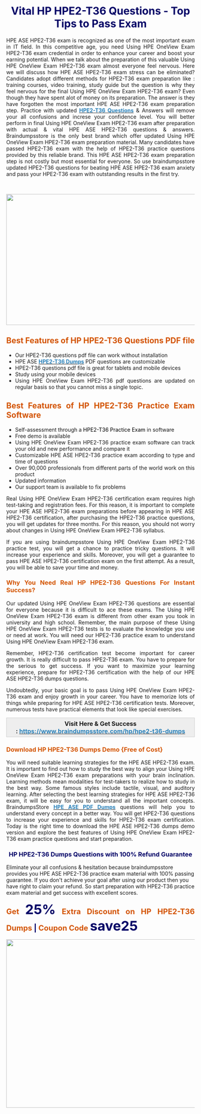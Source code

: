 <h1 style="text-align: center;"><span style="color:#000066;"><strong>Vital HP HPE2-T36 Questions - Top Tips to Pass Exam</strong></span></h1>

<p style="text-align: justify;">HPE ASE HPE2-T36 exam is recognized as one of the most important exam in IT field. In this competitive age, you need Using HPE OneView Exam HPE2-T36 exam credential in order to enhance your career and boost your earning potential. When we talk about the preparation of this valuable Using HPE OneView Exam HPE2-T36 exam almost everyone feel nervous. Here we will discuss how HPE ASE HPE2-T36 exam stress can be eliminated? Candidates adopt different methods for HPE2-T36 exam preparation like : training courses, video training, study guide but the question is why they feel nervous for the final Using HPE OneView Exam HPE2-T36 exam? Even though they have spent alot of money on its preparation. The answer is they have forgotten the most important HPE ASE HPE2-T36 exam preparation step. Practice with updated <strong><a href="https://www.braindumpsstore.com/hp/hpe2-t36-dumps"><span style="color:#2980b9;">HPE2-T36 Questions</span></a></strong> & Answers will remove your all confusions and increse your confidence level. You will better perform in final Using HPE OneView Exam HPE2-T36 exam after preparation with actual & vital HPE ASE HPE2-T36 questions & answers. Braindumpsstore is the only best brand which offer updated Using HPE OneView Exam HPE2-T36 exam preparation material. Many candidates have passed HPE2-T36 exam with the help of HPE2-T36 practice questions provided by this reliable brand. This HPE ASE HPE2-T36 exam preparation step is not costly but most essential for everyone. So use braindumpsstore updated HPE2-T36 questions for beating HPE ASE HPE2-T36 exam anxiety and pass your HPE2-T36 exam with outstanding results in the first try. </p>

<p style="text-align: justify;"> </p>

<p style="text-align: center;"><a href="https://www.braindumpsstore.com/hp/hpe2-t36-dumps"><img alt="" src="https://i.imgur.com/HCTn3Ym.jpg" style="width: 750px; height: 350px;" /></a></p>

<h2 style="text-align: justify;"><strong><span style="color:#d35400;">Best Features of HP HPE2-T36 Questions PDF file</span></strong></h2>

<ul>
	<li style="text-align: justify;">Our HPE2-T36 questions pdf file can work without installation</li>
	<li style="text-align: justify;">HPE ASE <strong><a href="https://www.braindumpsstore.com/hp/hpe2-t36-dumps"><span style="color:#2980b9;">HPE2-T36 Dumps</span></a></strong> PDF questions are customizable</li>
	<li style="text-align: justify;"> HPE2-T36 questions pdf file is great for tablets and mobile devices</li>
	<li style="text-align: justify;">Study using your mobile devices</li>
	<li style="text-align: justify;">Using HPE OneView Exam HPE2-T36 pdf questions are updated on regular basis so that you cannot miss a single topic.</li>
</ul>

<h2 style="text-align: justify;"><strong><span style="color:#d35400;">Best Features of HP HPE2-T36 Practice Exam Software</span></strong></h2>

<ul>
	<li style="text-align: justify;">Self-assessment through a <span style="color:#000000;">HPE2-T36 Practice Exam</span> in software</li>
	<li style="text-align: justify;">Free demo is available</li>
	<li style="text-align: justify;">Using HPE OneView Exam HPE2-T36 practice exam software can track your old and new performance and compare it</li>
	<li style="text-align: justify;">Customizable HPE ASE HPE2-T36 practice exam according to type and time of questions</li>
	<li style="text-align: justify;">Over 90,000 professionals from different parts of the world work on this product</li>
	<li style="text-align: justify;">Updated information</li>
	<li style="text-align: justify;">Our support team is available to fix problems </li>
</ul>

<p style="text-align: justify;">Real Using HPE OneView Exam HPE2-T36 certification exam requires high test-taking and registration fees. For this reason, it is important to complete your HPE ASE HPE2-T36 exam preparations before appearing in HPE ASE HPE2-T36 certification, after purchasing the HPE2-T36 practice questions, you will get updates for three months. For this reason, you should not worry about changes in Using HPE OneView Exam HPE2-T36 syllabus.</p>

<p style="text-align: justify;">If you are using braindumpsstore Using HPE OneView Exam HPE2-T36 practice test, you will get a chance to practice tricky questions. It will increase your experience and skills. Moreover, you will get a guarantee to pass HPE ASE HPE2-T36 certification exam on the first attempt. As a result, you will be able to save your time and money.</p>

<h3 style="text-align: justify;"><strong><span style="color:#d35400;">Why You Need Real HP HPE2-T36 Questions For Instant Success?</span></strong></h3>

<p style="text-align: justify;">Our updated Using HPE OneView Exam HPE2-T36 questions are essential for everyone because it is difficult to ace these exams. The Using HPE OneView Exam HPE2-T36 exam is different from other exam you took in university and high school. Remember, the main purpose of these Using HPE OneView Exam HPE2-T36 tests is to evaluate the knowledge you use or need at work. You will need our HPE2-T36 practice exam to understand Using HPE OneView Exam HPE2-T36 exam.</p>

<p style="text-align: justify;">Remember, HPE2-T36 certification test become important for career growth. It is really difficult to pass HPE2-T36 exam. You have to prepare for the serious to get success. If you want to maximize your learning experience, prepare for HPE2-T36 certification with the help of our HPE ASE HPE2-T36 dumps questions.</p>

<p style="text-align: justify;">Undoubtedly, your basic goal is to pass Using HPE OneView Exam HPE2-T36 exam and enjoy growth in your career. You have to memorize lots of things while preparing for HPE ASE HPE2-T36 certification tests. Moreover, numerous tests have practical elements that look like special exercises.</p>

<div style="background: rgb(238, 238, 238); border: 1px solid rgb(204, 204, 204); padding: 5px 10px; text-align: center;"><span style="font-size:16px;"><strong>Visit Here & Get Success : <a href="https://www.braindumpsstore.com/hp/hpe2-t36-dumps"><span style="color:#2980b9;">https://www.braindumpsstore.com/hp/hpe2-t36-dumps</span></a></strong></span></div>

<h3 style="text-align: justify;"><strong><span style="color:#d35400;">Download HP HPE2-T36 Dumps Demo {Free of Cost}</span></strong></h3>

<p style="text-align: justify;">You will need suitable learning strategies for the HPE ASE HPE2-T36 exam. It is important to find out how to study the best way to align your Using HPE OneView Exam HPE2-T36 exam preparations with your brain inclination. Learning methods mean modalities for test-takers to realize how to study in the best way. Some famous styles include tactile, visual, and auditory learning. After selecting the best learning strategies for HPE ASE HPE2-T36 exam, it will be easy for you to understand all the important concepts. BraindumpsStore <strong><a href="https://www.braindumpsstore.com/hp/hpe-ase-pdf-dumps"><span style="color:#2980b9;">HPE ASE PDF Dumps</span></a></strong> questions will help you to understand every concept in a better way. You will get HPE2-T36 questions to increase your experience and skills for HPE2-T36 exam certification. Today is the right time to download the HPE ASE HPE2-T36 dumps demo version and explore the best features of Using HPE OneView Exam HPE2-T36 exam practice questions and start preparation.</p>

<h3 style="text-align: center;"><span style="color:#000066;"><strong>HP HPE2-T36 Dumps Questions with 100% Refund Guarantee</strong></span></h3>

<p>Eliminate your all confusions & hesitation because braindumpsstore provides you HPE ASE HPE2-T36 practice exam material with 100% passing guarantee. If you don't achieve your goal after using our product then you have right to claim your refund. So start preparation with HPE2-T36 practice exam material and get success with excellent scores.</p>

<p style="text-align: justify;"><span style="color:#d35400;"><strong><span style="font-size:20px;">Get </span></strong></span><span style="color:#000066;"><strong><span style="font-size:36px;">25%</span></strong></span><span style="color:#d35400;"><strong><span style="font-size:20px;"> Extra Discount on HP HPE2-T36 Dumps </span></strong></span><span style="color:#000066;"><strong><span style="font-size:20px;">|</span></strong></span><span style="color:#d35400;"><strong><span style="font-size:20px;"> Coupon Code </span></strong></span><span style="color:#000066;"><strong><span style="font-size:36px;">save25</span></strong></span></p>

<p style="text-align: center;"><a href="https://www.braindumpsstore.com/hp-dumps"><img alt="" src="https://i.imgur.com/1qCmvlm.jpg" style="width: 800px; height: 450px;" /></a></p>
